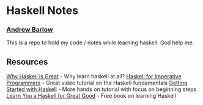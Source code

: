 # Haskell Notes
### [Andrew Barlow](https://github.com/dandrewbarlow)

This is a repo to hold my code / notes while learning haskell. God help me.

## Resources
[Why Haskell is Great](https://youtu.be/RqvCNb7fKsg) - Why learn haskell at all?
[Haskell for Imperative Programmers](https://www.youtube.com/playlist?list=PLe7Ei6viL6jGp1Rfu0dil1JH1SHk9bgDV) - Great video tutorial on the Haskell fundamentals
[Getting Started with Haskell](https://youtu.be/fJRBeWwdby8) - More hands on tutorial with focus on beginning steps
[Learn You a Haskell for Great Good](http://learnyouahaskell.com/) - Free book on learning Haskell
